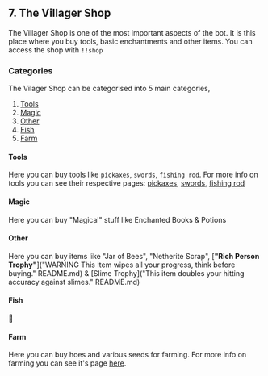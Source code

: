 ## 7. The Villager Shop

The Villager Shop is one of the most important aspects of the bot. It is this place where you buy tools, basic enchantments and other items. You can access the shop with `!!shop`

### Categories

The Vilager Shop can be categorised into 5 main categories,

1. [Tools](#tools)
2. [Magic](#magic)
3. [Other](#other)
4. [Fish](#fish)
5. [Farm](#farm)

#### Tools

Here you can buy tools like `pickaxes`, `swords`, `fishing rod`.
For more info on tools you can see their respective pages: [pickaxes](5-mining.md), [swords](6-mobs.md), [fishing rod](https://github.com/404) <!-- just lead to 404 because there is no fishing page at the moment.-->

#### Magic

Here you can buy "Magical" stuff like Enchanted Books & Potions

#### Other

Here you can buy items like "Jar of Bees", "Netherite Scrap", [**"Rich Person Trophy"**]("WARNING This Item wipes all your progress, think before buying." README.md) & [Slime Trophy]("This item doubles your hitting accuracy against slimes." README.md)

#### Fish

👀

#### Farm

Here you can buy hoes and various seeds for farming. 
For more info on farming you can see it's page [here](9-farming.md).
